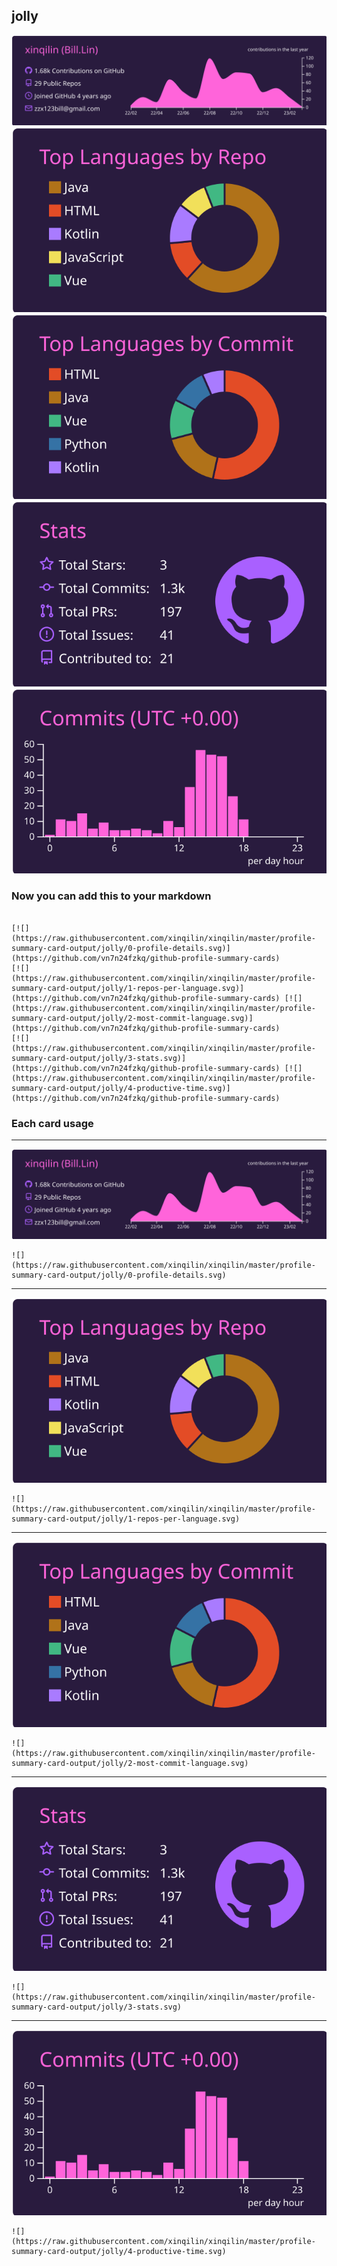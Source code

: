 ## jolly

[![](./0-profile-details.svg)](https://github.com/vn7n24fzkq/github-profile-summary-cards)
[![](./1-repos-per-language.svg)](https://github.com/vn7n24fzkq/github-profile-summary-cards) [![](./2-most-commit-language.svg)](https://github.com/vn7n24fzkq/github-profile-summary-cards)
[![](./3-stats.svg)](https://github.com/vn7n24fzkq/github-profile-summary-cards) [![](./4-productive-time.svg)](https://github.com/vn7n24fzkq/github-profile-summary-cards)
### Now you can add this to your markdown
```

[![](https://raw.githubusercontent.com/xinqilin/xinqilin/master/profile-summary-card-output/jolly/0-profile-details.svg)](https://github.com/vn7n24fzkq/github-profile-summary-cards)
[![](https://raw.githubusercontent.com/xinqilin/xinqilin/master/profile-summary-card-output/jolly/1-repos-per-language.svg)](https://github.com/vn7n24fzkq/github-profile-summary-cards) [![](https://raw.githubusercontent.com/xinqilin/xinqilin/master/profile-summary-card-output/jolly/2-most-commit-language.svg)](https://github.com/vn7n24fzkq/github-profile-summary-cards)
[![](https://raw.githubusercontent.com/xinqilin/xinqilin/master/profile-summary-card-output/jolly/3-stats.svg)](https://github.com/vn7n24fzkq/github-profile-summary-cards) [![](https://raw.githubusercontent.com/xinqilin/xinqilin/master/profile-summary-card-output/jolly/4-productive-time.svg)](https://github.com/vn7n24fzkq/github-profile-summary-cards)

```

### Each card usage
---

![](./0-profile-details.svg)

```
![](https://raw.githubusercontent.com/xinqilin/xinqilin/master/profile-summary-card-output/jolly/0-profile-details.svg)
```

    

---

![](./1-repos-per-language.svg)

```
![](https://raw.githubusercontent.com/xinqilin/xinqilin/master/profile-summary-card-output/jolly/1-repos-per-language.svg)
```

    

---

![](./2-most-commit-language.svg)

```
![](https://raw.githubusercontent.com/xinqilin/xinqilin/master/profile-summary-card-output/jolly/2-most-commit-language.svg)
```

    

---

![](./3-stats.svg)

```
![](https://raw.githubusercontent.com/xinqilin/xinqilin/master/profile-summary-card-output/jolly/3-stats.svg)
```

    

---

![](./4-productive-time.svg)

```
![](https://raw.githubusercontent.com/xinqilin/xinqilin/master/profile-summary-card-output/jolly/4-productive-time.svg)
```

    
